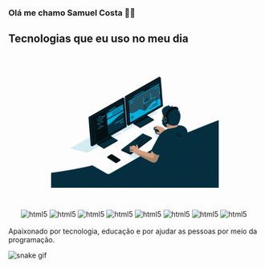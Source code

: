 ### Olá me chamo Samuel Costa 👨‍💻

## Tecnologias que eu uso no meu dia

<div  align="center"> 
  <div style="display: inline_block"><br>
    <img align[]="left" height="250" alt="coding-time" src="Github.gif">
    <h1 align="center">
    </h1>
    <img align ="center" alt="html5" src="https://img.shields.io/badge/json%20web%20tokens-323330?style=for-the-badge&logo=json-web-tokens&logoColor=pink">
<img align ="center"alt="html5" src="https://img.shields.io/badge/C%2B%2B-00599C?style=for-the-badge&logo=c%2B%2B&logoColor=white">
<img align ="center"alt="html5" src="https://img.shields.io/badge/MongoDB-4EA94B?style=for-the-badge&logo=mongodb&logoColor=white">
<img align ="center"alt="html5" src="https://img.shields.io/badge/MySQL-00000F?style=for-the-badge&logo=mysql&logoColor=white">
<img align ="center"alt="html5" src="https://img.shields.io/badge/Java-ED8B00?style=for-the-badge&logo=openjdk&logoColor=white">
<img align ="center"alt="html5" src="https://img.shields.io/badge/Python-14354C?style=for-the-badge&logo=python&logoColor=white">
<img align ="center"alt="html5" src="https://img.shields.io/badge/HTML5-E34F26?style=for-the-badge&logo=html5&logoColor=white">
<img align ="center"alt="html5" src="https://img.shields.io/badge/CSS3-1572B6?style=for-the-badge&logo=css3&logoColor=white">
<img align>
  </div>

</div><br/>Apaixonado por tecnologia, educação e por ajudar as pessoas por meio da programação.

![snake gif](https://github.com/DevSamuelMota/DevSamuelMota/blob/output/github-contribution-grid-snake.gif)
